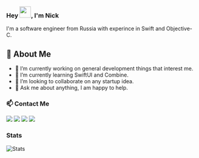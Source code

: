 ### Hey <img src="https://user-images.githubusercontent.com/17319991/88180824-9b0f6880-cc36-11ea-981c-94cd01dd544a.gif" width="30px">, I'm Nick

I'm a software engineer from Russia with experince in Swift and Objective-C.

## 🧔 About Me

- 🔭 I’m currently working on general development things that interest me.
- 🌱 I’m currently learning SwiftUI and Combine.
- 👯 I’m looking to collaborate on any startup idea.
- 💬 Ask me about anything, I am happy to help.

### 📫 Contact Me 

<p>
  <a href="https://twitter.com/nik_3212"><img src="https://img.shields.io/badge/Twitter-1DA1F2?style=for-the-badge&logo=twitter&logoColor=white"></a> 
  <a href="https://www.linkedin.com/in/n-vasilev/"><img src="https://img.shields.io/badge/LinkedIn-0077B5?style=for-the-badge&logo=linkedin&logoColor=white"></a> 
  <a href="https://t.me/nik3212"><img src="https://img.shields.io/badge/Telegram-2CA5E0?style=for-the-badge&logo=telegram&logoColor=white"></a> 
  <a href="mailto:nv3212@gmail.com"><img src="https://img.shields.io/badge/Gmail-D14836?style=for-the-badge&logo=gmail&logoColor=white"></a> 
  <br>
</p>

### Stats

![Stats](https://github-readme-stats.vercel.app/api?username=nik3212&show_icons=true&theme=tokyonight)

<!--
**nik3212/nik3212** is a ✨ _special_ ✨ repository because its `README.md` (this file) appears on your GitHub profile.

Here are some ideas to get you started:

- 🔭 I’m currently working on ...
- 🌱 I’m currently learning ...
- 👯 I’m looking to collaborate on ...
- 🤔 I’m looking for help with ...
- 💬 Ask me about ...
- 📫 How to reach me: ...
- 😄 Pronouns: ...
- ⚡ Fun fact: ...
-->
